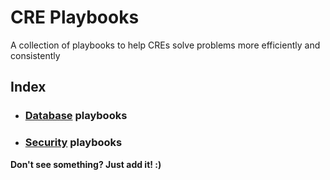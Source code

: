 # CRE Playbooks   

A collection of playbooks to help CREs solve problems more efficiently and consistently  

## Index

* ### [Database](databases/README.md) playbooks
* ### [Security](security/README.md) playbooks

**Don't see something? Just add it! :)**   
